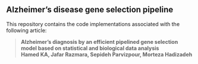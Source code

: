 ## Alzheimer’s disease gene selection pipeline
This repository contains the code implementations associated with the following article:

> **Alzheimer’s diagnosis by an efficient pipelined gene selection model based on statistical and biological data analysis** <br/>
**Hamed KA, Jafar Razmara, Sepideh Parvizpour, Morteza Hadizadeh**

